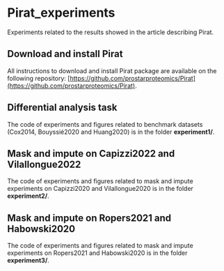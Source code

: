 # Pirat_experiments

Experiments related to the results showed in the article describing Pirat.

## Download and install Pirat

All instructions to download and install Pirat package are available on the following repository: [https://github.com/prostarproteomics/Pirat](https://github.com/prostarproteomics/Pirat).


## Differential analysis task

The code of experiments and figures related to benchmark datasets (Cox2014, Bouyssié2020 and Huang2020) is in the folder **experiment1/**.

## Mask and impute on Capizzi2022 and Vilallongue2022

The code of experiments and figures related to mask and impute experiments on Capizzi2020 and Vilallongue2020  is in the folder **experiment2/**.


## Mask and impute on Ropers2021 and Habowski2020

The code of experiments and figures related to mask and impute experiments on  Ropers2021 and Habowski2020 is in the folder **experiment3/**.

